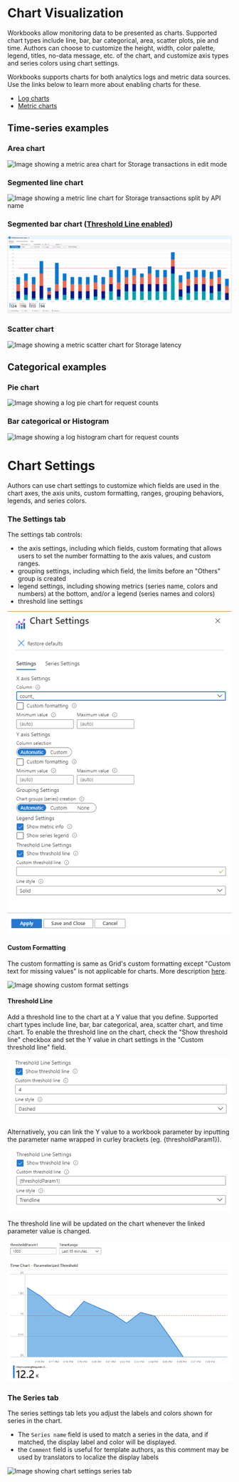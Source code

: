 # Chart Visualization

Workbooks allow monitoring data to be presented as charts. Supported chart types include line, bar, bar categorical, area, scatter plots, pie and time. Authors can choose to customize the height, width, color palette, legend, titles, no-data message, etc. of the chart, and customize axis types and series colors using chart settings.

Workbooks supports charts for both analytics logs and metric data sources. Use the links below to learn more about enabling charts for these.

* [Log charts](LogCharts.md)
* [Metric charts](MetricCharts.md)

## Time-series examples
### Area chart
![Image showing a metric area chart for Storage transactions in edit mode](../Images/MetricChart-Storage-Area-Edit.png)

### Segmented line chart
![Image showing a metric line chart for Storage transactions split by API name](../Images/MetricChart-Storage-Split-Line.png)

### Segmented bar chart ([Threshold Line enabled](#threshold-line))
![Image showing a large metric bar chart for Storage transactions split by response type](../Images/MetricChart-Storage-Bar-Large-2.png)

### Scatter chart
![Image showing a metric scatter chart for Storage latency](../Images/MetricChart-Storage-Scatter.png)

## Categorical examples
### Pie chart
![Image showing a log pie chart for request counts](../Images/LogChart-Pie.png)

### Bar categorical or Histogram
![Image showing a log histogram chart for request counts](../Images/LogChart-BarCategorical.png)

# Chart Settings
Authors can use chart settings to customize which fields are used in the chart axes, the axis units, custom formatting, ranges, grouping behaviors, legends, and series colors.

### The Settings tab
The settings tab controls:
* the axis settings, including which fields, custom formating that allows users to set the number formatting to the axis values, and custom ranges.
* grouping settings, including which field, the limits before an "Others" group is created
* legend settings, including showing metrics (series name, colors and numbers) at the bottom, and/or a legend (series names and colors)
* threshold line settings

![Image showing chart settings series tab](../Images/ChartSettings.png)

#### Custom Formatting
The custom formatting is same as Grid's custom formatting except "Custom text for missing values" is not applicable for charts. More description [here](microsoft/Application-Insights-Workbooks/blob/master/Documentation/Visualizations/Grid.md#custom-formatting).

![Image showing custom format settings](../Images/NumberFormatSettings.png)

#### Threshold Line
Add a threshold line to the chart at a Y value that you define. Supported chart types include line, bar, bar categorical, area, scatter chart, and time chart. To enable the threshold line on the chart, check the "Show threshold line" checkbox and set the Y value in chart settings in the "Custom threshold line" field.

![Image showing threshold line explicit setting](../Images/ThresholdLineSettingsManual.png)

Alternatively, you can link the Y value to a workbook parameter by inputting the parameter name wrapped in curley brackets (eg. {thresholdParam1}). 

![Image showing charts with threshold line enabled](../Images/ThresholdLineSettingsParam.png)

The threshold line will be updated on the chart whenever the linked parameter value is changed.

![Image showing chart with parameterized threshold line](../Images/ThresholdLineParamExample.png)

### The Series tab
The series settings tab lets you adjust the labels and colors shown for series in the chart.
* The `Series name` field is used to match a series in the data, and if matched, the display label and color will be displayed.
* the `Comment` field is useful for template authors, as this comment may be used by translators to localize the display labels

![Image showing chart settings series tab](../Images/SeriesSettings.png)

